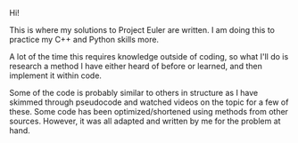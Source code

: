 Hi!

This is where my solutions to Project Euler are written. I am doing this to practice my C++ and Python skills more.

A lot of the time this requires knowledge outside of coding, so what I'll do is research a method I have either heard of before or learned, and then implement it within code.

Some of the code is probably similar to others in structure as I have skimmed through pseudocode and watched videos on the topic for a few of these. Some code has been optimized/shortened using methods from other sources. However, it was all adapted and written by me for the problem at hand.

